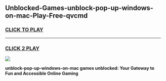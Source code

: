 
## Unblocked-Games-unblock-pop-up-windows-on-mac-Play-Free-qvcmd
<h3>
<a href="https://premium76.site?title=unblock-pop-up-windows-on-mac&ref=10A">CLICK TO PLAY</a></h3>
<hr>

<h3>
<a href="https://premium76.site?title=unblock-pop-up-windows-on-mac&ref=10A">CLICK 2 PLAY</a>
  
</h3>

<a href="https://premium76.site?title=unblock-pop-up-windows-on-mac&ref=10A"><img src="https://clearcache.store/games.png"></a>


**unblock-pop-up-windows-on-mac games unblocked: Your Gateway to Fun and Accessible Online Gaming**
